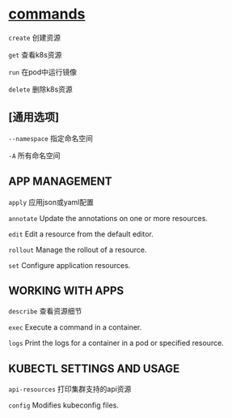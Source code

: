 # [commands](https://kubernetes.io/docs/reference/generated/kubectl/kubectl-commands)

`create` 创建资源

`get` 查看k8s资源

`run` 在pod中运行镜像

`delete` 删除k8s资源

## [通用选项]

`--namespace` 指定命名空间

`-A` 所有命名空间

## APP MANAGEMENT

`apply` 应用json或yaml配置

`annotate` Update the annotations on one or more resources.

`edit` Edit a resource from the default editor.

`rollout` Manage the rollout of a resource.

`set` Configure application resources.

## WORKING WITH APPS

`describe` 查看资源细节

`exec` Execute a command in a container.

`logs` Print the logs for a container in a pod or specified resource.

## KUBECTL SETTINGS AND USAGE

`api-resources` 打印集群支持的api资源

`config` Modifies kubeconfig files.

